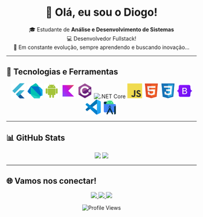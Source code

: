 <h1 align="center">👋 Olá, eu sou o Diogo!</h1>

<p align="center">
  🎓 Estudante de <strong>Análise e Desenvolvimento de Sistemas</strong><br>
  💻 Desenvolvedor Fullstack!<br>
  🚀 Em constante evolução, sempre aprendendo e buscando inovação...
</p>

---

## 🚀 Tecnologias e Ferramentas

<div align="center">
  <img src="https://raw.githubusercontent.com/devicons/devicon/master/icons/flutter/flutter-original.svg" alt="Flutter" width="40" height="40"/>
  <img src="https://raw.githubusercontent.com/devicons/devicon/master/icons/dart/dart-original.svg" alt="Dart" width="40" height="40"/>
  <img src="https://raw.githubusercontent.com/devicons/devicon/master/icons/android/android-original.svg" alt="Android" width="40" height="40"/>
  <img src="https://raw.githubusercontent.com/devicons/devicon/master/icons/kotlin/kotlin-original.svg" alt="Kotlin" width="40" height="40"/>
  <img src="https://raw.githubusercontent.com/devicons/devicon/master/icons/csharp/csharp-original.svg" alt="C#" width="40" height="40"/>
  <img src="https://cdn.jsdelivr.net/gh/devicons/devicon/icons/dotnetcore/dotnetcore-original.svg" alt=".NET Core" width="40" height="40"/>
  <img src="https://raw.githubusercontent.com/devicons/devicon/master/icons/javascript/javascript-original.svg" alt="JavaScript" width="40" height="40"/>
  <img src="https://raw.githubusercontent.com/devicons/devicon/master/icons/html5/html5-original.svg" alt="HTML5" width="40" height="40"/>
  <img src="https://raw.githubusercontent.com/devicons/devicon/master/icons/css3/css3-original.svg" alt="CSS3" width="40" height="40"/>
  <img src="https://raw.githubusercontent.com/devicons/devicon/master/icons/bootstrap/bootstrap-original.svg" alt="Bootstrap" width="40" height="40"/>
  <img src="https://raw.githubusercontent.com/devicons/devicon/master/icons/vscode/vscode-original.svg" alt="VS Code" width="40" height="40"/>
  <img src="https://raw.githubusercontent.com/devicons/devicon/master/icons/androidstudio/androidstudio-original.svg" alt="Android Studio" width="40" height="40"/>
</div>

---

## 📊 GitHub Stats

<p align="center">
  <img height="170" src="https://github-readme-stats.vercel.app/api?username=diogomachad0&show_icons=true&theme=radical&count_private=true&hide_border=false" />
  <img height="170" src="https://github-readme-stats.vercel.app/api/top-langs/?username=diogomachad0&layout=compact&theme=radical&hide_border=false" />
</p>

---


## 🌐 Vamos nos conectar!

<div align="center">
  <a href="https://www.linkedin.com/in/diogo-machado-monteiro-3305a4233/" target="_blank">
    <img src="https://img.shields.io/badge/-LinkedIn-0077B5?style=for-the-badge&logo=linkedin&logoColor=white"/>
  </a>
  <a href="https://www.instagram.com/_dmmachado/" target="_blank">
    <img src="https://img.shields.io/badge/-Instagram-E4405F?style=for-the-badge&logo=instagram&logoColor=white"/>
  </a>
  <a href="https://api.whatsapp.com/send?phone=5551996187827" target="_blank">
    <img src="https://img.shields.io/badge/-WhatsApp-25D366?style=for-the-badge&logo=whatsapp&logoColor=white"/>
  </a>

</div>

<p align="center">
  <img src="https://komarev.com/ghpvc/?username=diogomachad0&label=Visualizações&color=blue&style=flat" alt="Profile Views"/>
</p>
